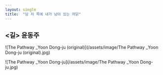 ```yaml
---
layout: single
title:  "담 저 쪽에 내가 남아 있는 까닭"
---
```


## <길> 윤동주

![The Pathway _Yoon Dong-ju (original)](/assets/image/The Pathway _Yoon Dong-ju (original).jpg)

![The Pathway _Yoon Dong-ju](/assets/image/The Pathway _Yoon Dong-ju.jpg)
 
